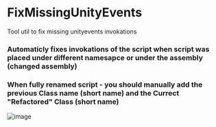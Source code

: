 # FixMissingUnityEvents
Tool util to fix missing unityevents invokations

### Automaticly fixes invokations of the script when script was placed under different namesapce or under the assembly (changed assembly)


### When fully renamed script - you should manually add the previous Class name (short name) and the Currect "Refactored" Class (short name)


![image](https://user-images.githubusercontent.com/18601652/98998831-6dc92c00-253f-11eb-94a2-2b3039eafeef.png)
